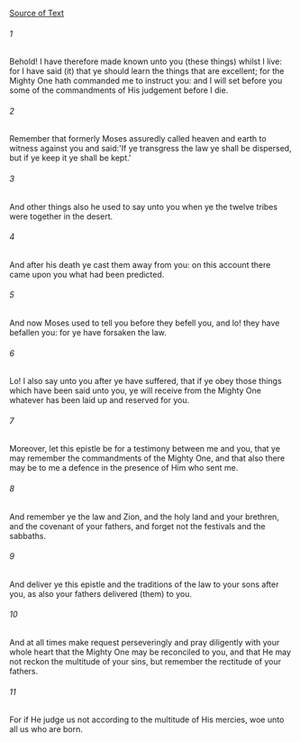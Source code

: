 [Source of Text](https://github.com/scrollmapper/bible_databases_deuterocanonical)

###### 1
Behold! I have therefore made known unto you (these things) whilst I live: for I have said (it) that ye should learn the things that are excellent; for the Mighty One hath commanded me to instruct you: and I will set before you some of the commandments of His judgement before I die.

###### 2
Remember that formerly Moses assuredly called heaven and earth to witness against you and said:'If ye transgress the law ye shall be dispersed, but if ye keep it ye shall be kept.'

###### 3
And other things also he used to say unto you when ye the twelve tribes were together in the desert.

###### 4
And after his death ye cast them away from you: on this account there came upon you what had been predicted.

###### 5
And now Moses used to tell you before they befell you, and lo! they have befallen you: for ye have forsaken the law.

###### 6
Lo! I also say unto you after ye have suffered, that if ye obey those things which have been said unto you, ye will receive from the Mighty One whatever has been laid up and reserved for you.

###### 7
Moreover, let this epistle be for a testimony between me and you, that ye may remember the commandments of the Mighty One, and that also there may be to me a defence in the presence of Him who sent me.

###### 8
And remember ye the law and Zion, and the holy land and your brethren, and the covenant of your fathers, and forget not the festivals and the sabbaths.

###### 9
And deliver ye this epistle and the traditions of the law to your sons after you, as also your fathers delivered (them) to you.

###### 10
And at all times make request perseveringly and pray diligently with your whole heart that the Mighty One may be reconciled to you, and that He may not reckon the multitude of your sins, but remember the rectitude of your fathers.

###### 11
For if He judge us not according to the multitude of His mercies, woe unto all us who are born.